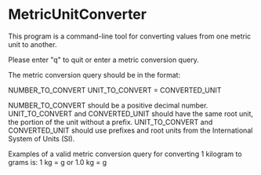 # MetricUnitConverter

This program is a command-line tool for converting values from one metric unit to another.

Please enter "q" to quit or enter a metric conversion query.

The metric conversion query should be in the format:

NUMBER_TO_CONVERT UNIT_TO_CONVERT = CONVERTED_UNIT

NUMBER_TO_CONVERT should be a positive decimal number.
UNIT_TO_CONVERT and CONVERTED_UNIT should have the same root unit, the portion of the unit without a prefix.
UNIT_TO_CONVERT and CONVERTED_UNIT should use prefixes and root units from the International System of Units (SI).

Examples of a valid metric conversion query for converting 1 kilogram to grams is:
1 kg = g
or
1.0 kg = g